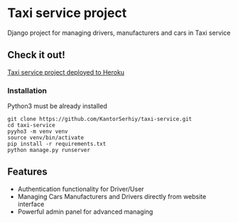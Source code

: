 # Taxi service project

Django project for managing drivers, manufacturers and cars in Taxi service

## Check it out!
[Taxi service project deployed to Heroku](https://taxiservicee.herokuapp.com/)

### Installation
Python3 must be already installed

```shell
git clone https://github.com/KantorSerhiy/taxi-service.git
cd taxi-service
pyyho3 -m venv venv
source venv/bin/activate
pip install -r requirements.txt
python manage.py runserver 
```

## Features
* Authentication functionality for Driver/User
* Managing Cars Manufacturers and Drivers directly from website interface
* Powerful admin panel for advanced managing


